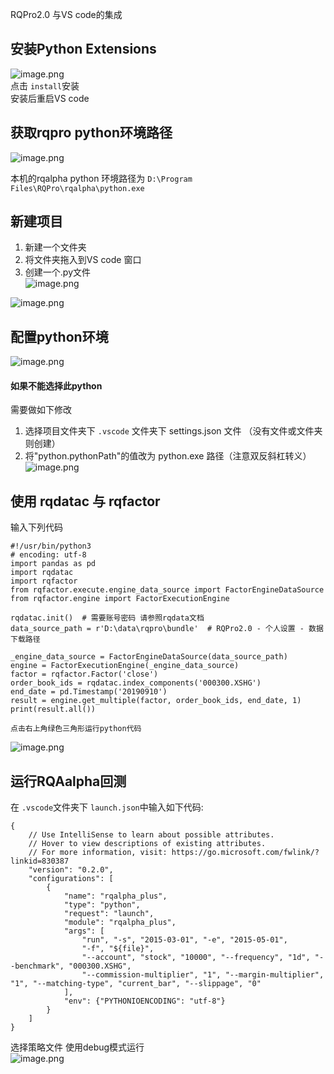 RQPro2.0 与VS code的集成    
    
## 安装Python Extensions    
![image.png](..\images\7485616-f158acfbcd3c94d6.png)    
点击 `install`安装    
安装后重启VS code    
    
## 获取rqpro python环境路径    
![image.png](..\images\7485616-70a6fd7967995099.png)    
    
本机的rqalpha python 环境路径为  `D:\Program Files\RQPro\rqalpha\python.exe`    
    
## 新建项目    
1. 新建一个文件夹     
2. 将文件夹拖入到VS code 窗口    
3. 创建一个.py文件    
![image.png](..\images\7485616-72678655d4375ff6.png)    
    
![image.png](..\images\7485616-d86003d95947b08b.png)    
    
## 配置python环境    
![image.png](..\images\7485616-9247cbc10fd98329.png)    
    
#### 如果不能选择此python    
    
需要做如下修改    
1. 选择项目文件夹下 `.vscode` 文件夹下 settings.json 文件 （没有文件或文件夹则创建）    
2. 将"python.pythonPath"的值改为 python.exe 路径（注意双反斜杠转义）    
![image.png](..\images\7485616-9071bb0e7a8fdabe.png)    
    
## 使用 rqdatac 与 rqfactor    
输入下列代码    
```    
#!/usr/bin/python3    
# encoding: utf-8    
import pandas as pd    
import rqdatac    
import rqfactor    
from rqfactor.execute.engine_data_source import FactorEngineDataSource    
from rqfactor.engine import FactorExecutionEngine    
    
rqdatac.init()  # 需要账号密码 请参照rqdata文档    
data_source_path = r'D:\data\rqpro\bundle'  # RQPro2.0 - 个人设置 - 数据下载路径    
    
_engine_data_source = FactorEngineDataSource(data_source_path)    
engine = FactorExecutionEngine(_engine_data_source)    
factor = rqfactor.Factor('close')    
order_book_ids = rqdatac.index_components('000300.XSHG')    
end_date = pd.Timestamp('20190910')    
result = engine.get_multiple(factor, order_book_ids, end_date, 1)    
print(result.all())    
    
点击右上角绿色三角形运行python代码    
```    
![image.png](..\images\7485616-1b59916fc7ac94d2.png)    
    
    
## 运行RQAalpha回测    
在 `.vscode`文件夹下 `launch.json`中输入如下代码:    
```    
{    
    // Use IntelliSense to learn about possible attributes.    
    // Hover to view descriptions of existing attributes.    
    // For more information, visit: https://go.microsoft.com/fwlink/?linkid=830387    
    "version": "0.2.0",    
    "configurations": [    
        {    
            "name": "rqalpha_plus",    
            "type": "python",    
            "request": "launch",    
            "module": "rqalpha_plus",    
            "args": [    
                "run", "-s", "2015-03-01", "-e", "2015-05-01",     
                "-f", "${file}",    
                "--account", "stock", "10000", "--frequency", "1d", "--benchmark", "000300.XSHG",     
                "--commission-multiplier", "1", "--margin-multiplier", "1", "--matching-type", "current_bar", "--slippage", "0"    
            ],    
            "env": {"PYTHONIOENCODING": "utf-8"}    
        }    
    ]    
}    
```    
选择策略文件 使用debug模式运行    
![image.png](..\images\7485616-6e7808203c5fb95c.png)    
    
    
